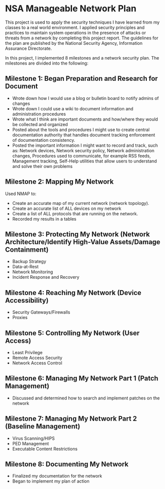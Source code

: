 # NSA Manageable Network Plan

<p> This project is used to apply the security techniques I have learned from my classes to a real world environment. I applied  security principles and practices to maintain system operations in the presence of attacks or threats from a network by completing this project report. The guidelines for the plan are published by the National Security Agency, Information Assurance Directorate. 

In this project, I implemented 8 milestones and a network security plan. The milestones are divided into the following:
</p>

## Milestone 1: Began Preparation and Research for Document 
- Wrote down how I would use a blog or bulletin board to notify admins of changes
- Wrote down I  could use a wiki to document information and administration procedures
- Wrote what I think are important documents and how/where they would be collected and organized
- Posted about the tools and procedures I might use to create central documentation authority that handles document tracking enforcement of documentation consistency. 
- Posted the important information I might want to record and track, such as: Network devices, Network security policy, Network administration changes, Procedures used to communicate, for example RSS feeds, Management tracking, Self-Help utilities that allow users to understand and solve their own problems

## Milestone 2: Mapping My Network
Used NMAP to: 
- Create an accurate map of my current network (network topology).
- Create an accurate list of ALL devices on my network
- Create a list of ALL protocols that are running on the network.
- Recorded my results in a tables
## Milestone 3: Protecting My Network (Network Architecture/Identify High-Value Assets/Damage Containment)
- Backup Strategy
- Data-at-Rest
- Network Monitoring
- Incident Response and Recovery
## Milestone 4: Reaching My Network (Device Accessibility)
- Security Gateways/Firewalls
- Proxies
## Milestone 5: Controlling My Network (User Access)
- Least Privilege
- Remote Access Security
- Network Access Control
## Milestone 6: Managing My Network Part 1 (Patch Management)
  - Discussed and determined how to search and implement patches on the network
## Milestone 7: Managing My Network Part 2 (Baseline Management)
- Virus Scanning/HIPS
- PED Management
- Executable Content Restrictions
## Milestone 8: Documenting My Network
 - Finalized my documentation for the network
 - Began to implement my plan of action 
